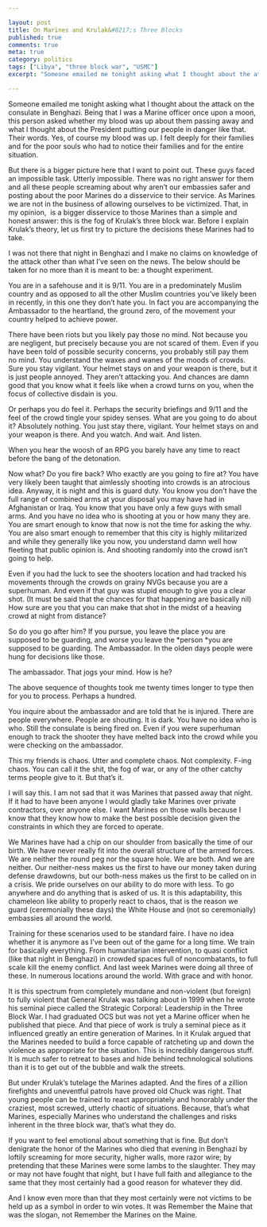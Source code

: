 ```yaml
---

layout: post
title: On Marines and Krulak&#8217;s Three Blocks
published: true
comments: true
meta: true
category: politics
tags: ["Libya", "three block war", "USMC"]
excerpt: "Someone emailed me tonight asking what I thought about the attack on the consulate in Benghazi. Being that I was a Marine officer once upon a moon, this person asked whether my blood was up about them passing away and what I thought about the President putting our people in danger like that. Their words. Yes, of course my blood was up. I felt deeply for their families and for the poor souls who had to notice their families and for the entire situation."

---
```


Someone emailed me tonight asking what I thought about the attack on the consulate in Benghazi. Being that I was a Marine officer once upon a moon, this person asked whether my blood was up about them passing away and what I thought about the President putting our people in danger like that. Their words. Yes, of course my blood was up. I felt deeply for their families and for the poor souls who had to notice their families and for the entire situation. 

But there is a bigger picture here that I want to point out. These guys faced an impossible task. Utterly impossible. There was no right answer for them and all these people screaming about why aren’t our embassies safer and posting about the poor Marines do a disservice to their service. As Marines we are not in the business of allowing ourselves to be victimized. That, in my opinion,  is a bigger disservice to those Marines than a simple and honest answer: this is the fog of Krulak’s three block war. Before I explain Krulak’s theory, let us first try to picture the decisions these Marines had to take. 

I was not there that night in Benghazi and I make no claims on knowledge of the attack other than what I’ve seen on the news. The below should be taken for no more than it is meant to be: a thought experiment. 

You are in a safehouse and it is 9/11. You are in a predominately Muslim country and as opposed to all the other Muslim countries you’ve likely been in recently, in this one they don’t hate you. In fact you are accompanying the Ambassador to the heartland, the ground zero, of the movement your country helped to achieve power. 

There have been riots but you likely pay those no mind. Not because you are negligent, but precisely because you are not scared of them. Even if you have been told of possible security concerns, you probably still pay them no mind. You understand the waxes and wanes of the moods of crowds. Sure you stay vigilant. Your helmet stays on and your weapon is there, but it is just people annoyed. They aren’t attacking you. And chances are damn good that you know what it feels like when a crowd turns on you, when the focus of collective disdain is you. 

Or perhaps you do feel it. Perhaps the security briefings and 9/11 and the feel of the crowd tingle your spidey senses. What are you going to do about it? Absolutely nothing. You just stay there, vigilant. Your helmet stays on and your weapon is there. And you watch. And wait. And listen. 

When you hear the woosh of an RPG you barely have any time to react before the bang of the detonation. 

Now what? Do you fire back? Who exactly are you going to fire at? You have very likely been taught that aimlessly shooting into crowds is an atrocious idea. Anyway, it is night and this is guard duty. You know you don’t have the full range of combined arms at your disposal you may have had in Afghanistan or Iraq. You know that you have only a few guys with small arms. And you have no idea who is shooting at you or how many they are. You are smart enough to know that now is not the time for asking the why. You are also smart enough to remember that this city is highly militarized and while they generally like you now, you understand damn well how fleeting that public opinion is. And shooting randomly into the crowd isn’t going to help. 

Even if you had the luck to see the shooters location and had tracked his movements through the crowds on grainy NVGs because you are a superhuman. And even if that guy was stupid enough to give you a clear shot. (It must be said that the chances for that happening are basically nil) How sure are you that you can make that shot in the midst of a heaving crowd at night from distance? 

So do you go after him? If you pursue, you leave the place you are supposed to be guarding, and worse you leave the *person *you are supposed to be guarding. The Ambassador. In the olden days people were hung for decisions like those. 

The ambassador. That jogs your mind. How is he? 

The above sequence of thoughts took me twenty times longer to type then for you to process. Perhaps a hundred. 

You inquire about the ambassador and are told that he is injured. There are people everywhere. People are shouting. It is dark. You have no idea who is who. Still the consulate is being fired on. Even if you were superhuman enough to track the shooter they have melted back into the crowd while you were checking on the ambassador.

This my friends is chaos. Utter and complete chaos. Not complexity. F-ing chaos. You can call it the shit, the fog of war, or any of the other catchy terms people give to it. But that’s it. 

I will say this. I am not sad that it was Marines that passed away that night. If it had to have been anyone I would gladly take Marines over private contractors, over anyone else. I want Marines on those walls because I know that they know how to make the best possible decision given the constraints in which they are forced to operate. 

We Marines have had a chip on our shoulder from basically the time of our birth. We have never really fit into the overall structure of the armed forces. We are neither the round peg nor the square hole. We are both. And we are neither. Our neither-ness makes us the first to have our money taken during defense drawdowns, but our both-ness makes us the first to be called on in a crisis. We pride ourselves on our ability to do more with less. To go anywhere and do anything that is asked of us. It is this adaptability, this chameleon like ability to properly react to chaos, that is the reason we guard (ceremonially these days) the White House and (not so ceremonially) embassies all around the world. 

Training for these scenarios used to be standard faire. I have no idea whether it is anymore as I’ve been out of the game for a long time. We train for basically everything. From humanitarian intervention, to quasi conflict (like that night in Benghazi) in crowded spaces full of noncombatants, to full scale kill the enemy conflict. And last week Marines were doing all three of these. In numerous locations around the world. With grace and with honor. 

It is this spectrum from completely mundane and non-violent (but foreign) to fully violent that General Krulak was talking about in 1999 when he wrote his seminal piece called the Strategic Corporal: Leadership in the Three Block War. I had graduated OCS but was not yet a Marine officer when he published that piece. And that piece of work is truly a seminal piece as it influenced greatly an entire generation of Marines. In it Krulak argued that the Marines needed to build a force capable of ratcheting up and down the violence as appropriate for the situation. This is incredibly dangerous stuff. It is much safer to retreat to bases and hide behind technological solutions than it is to get out of the bubble and walk the streets. 

But under Krulak’s tutelage the Marines adapted. And the fires of a zillion firefights and uneventful patrols have proved old Chuck was right. That young people can be trained to react appropriately and honorably under the craziest, most screwed, utterly chaotic of situations. Because, that’s what Marines, especially Marines who understand the challenges and risks inherent in the three block war, that’s what they do.   

If you want to feel emotional about something that is fine. But don’t denigrate the honor of the Marines who died that evening in Benghazi by loftily screaming for more security, higher walls, more razor wire; by pretending that these Marines were some lambs to the slaughter. They may or may not have fought that night, but I have full faith and allegiance to the same that they most certainly had a good reason for whatever they did. 

And I know even more than that they most certainly were not victims to be held up as a symbol in order to win votes. It was Remember the Maine that was the slogan, not Remember the Marines on the Maine.